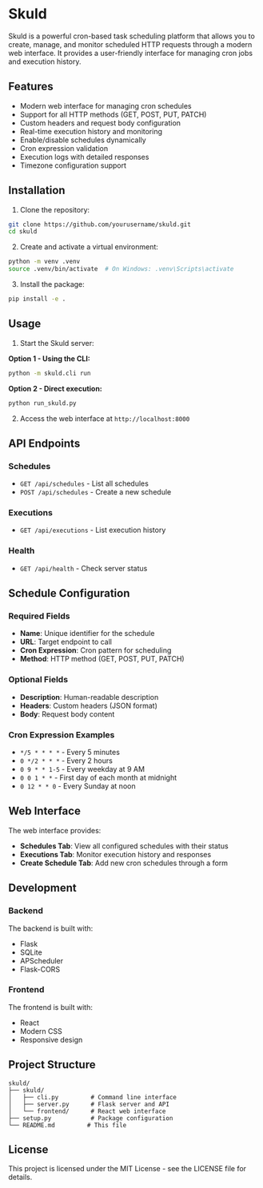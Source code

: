 # Skuld

Skuld is a powerful cron-based task scheduling platform that allows you to create, manage, and monitor scheduled HTTP requests through a modern web interface. It provides a user-friendly interface for managing cron jobs and execution history.

## Features

- Modern web interface for managing cron schedules
- Support for all HTTP methods (GET, POST, PUT, PATCH)
- Custom headers and request body configuration
- Real-time execution history and monitoring
- Enable/disable schedules dynamically
- Cron expression validation
- Execution logs with detailed responses
- Timezone configuration support

## Installation

1. Clone the repository:
```bash
git clone https://github.com/yourusername/skuld.git
cd skuld
```

2. Create and activate a virtual environment:
```bash
python -m venv .venv
source .venv/bin/activate  # On Windows: .venv\Scripts\activate
```

3. Install the package:
```bash
pip install -e .
```

## Usage

1. Start the Skuld server:

**Option 1 - Using the CLI:**
```bash
python -m skuld.cli run
```

**Option 2 - Direct execution:**
```bash
python run_skuld.py
```

2. Access the web interface at `http://localhost:8000`

## API Endpoints

### Schedules
- `GET /api/schedules` - List all schedules
- `POST /api/schedules` - Create a new schedule

### Executions
- `GET /api/executions` - List execution history

### Health
- `GET /api/health` - Check server status

## Schedule Configuration

### Required Fields
- **Name**: Unique identifier for the schedule
- **URL**: Target endpoint to call
- **Cron Expression**: Cron pattern for scheduling
- **Method**: HTTP method (GET, POST, PUT, PATCH)

### Optional Fields
- **Description**: Human-readable description
- **Headers**: Custom headers (JSON format)
- **Body**: Request body content

### Cron Expression Examples

- `*/5 * * * *` - Every 5 minutes
- `0 */2 * * *` - Every 2 hours
- `0 9 * * 1-5` - Every weekday at 9 AM
- `0 0 1 * *` - First day of each month at midnight
- `0 12 * * 0` - Every Sunday at noon

## Web Interface

The web interface provides:

- **Schedules Tab**: View all configured schedules with their status
- **Executions Tab**: Monitor execution history and responses
- **Create Schedule Tab**: Add new cron schedules through a form

## Development

### Backend

The backend is built with:
- Flask
- SQLite
- APScheduler
- Flask-CORS

### Frontend

The frontend is built with:
- React
- Modern CSS
- Responsive design

## Project Structure

```
skuld/
├── skuld/
│   ├── cli.py         # Command line interface
│   ├── server.py      # Flask server and API
│   └── frontend/      # React web interface
├── setup.py           # Package configuration
└── README.md         # This file
```

## License

This project is licensed under the MIT License - see the LICENSE file for details.
